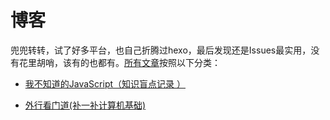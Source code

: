 # 博客

兜兜转转，试了好多平台，也自己折腾过hexo，最后发现还是Issues最实用，没有花里胡哨，该有的也都有。[所有文章](https://github.com/lianlilin/blog/issues)按照以下分类：

- [我不知道的JavaScript（知识盲点记录
）](https://github.com/lianlilin/blog/issues?q=is%3Aissue+is%3Aopen+label%3A%E6%88%91%E4%B8%8D%E7%9F%A5%E9%81%93%E7%9A%84JavaScript)

- [外行看门道(补一补计算机基础)](https://github.com/lianlilin/blog/issues?q=is%3Aopen+is%3Aissue+label%3A%E5%A4%96%E8%A1%8C%E7%9C%8B%E7%83%AD%E9%97%B9)
